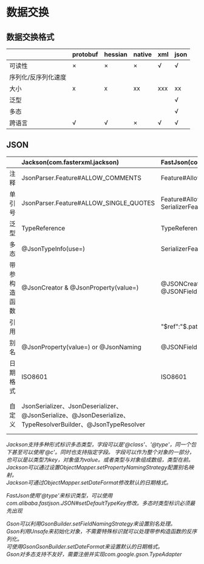 # 数据交换

## 数据交换格式
|    |protobuf|hessian|native|xml|json|
|:---|:-------|:------|:-----|:--|:---|
|可读性|&#215;|&#215;|&#215;|&#8730;|&#8730;|
|序列化/反序列化速度|        |       |       |   |    |
|大小|x|x|xx|xxx|xx|
|泛型|        |       |      |    |&#8730;|
|多态|        |       |      |    |&#8730;|
|跨语言|&#8730;|&#8730;|&#215;|&#8730;|&#8730;|

## JSON
|     |Jackson(com.fasterxml.jackson) |FastJson(com.alibaba.fastjson)|Gson(com.google.gson)|
|:----|:-------|:-----|:-------|
|注释 |JsonParser.Feature#ALLOW_COMMENTS|Feature#AllowComment|built-in|
|单引号|JsonParser.Feature#ALLOW_SINGLE_QUOTES|Feature#AllowSingleQuotes,   SerializerFeature#UseSingleQuotes|built-in|
|泛型 |TypeReference|TypeReference|TypeToken|
|多态 |@JsonTypeInfo(use=)|SerializerFeature#WriteClassName|         |
|带参构造函数|@JsonCreator & @JsonProperty(value=)|@JSONCreator & @JSONField(name=)|built-in|
|引用|      |"$ref":"$.path"||
|别名|@JsonProperty(value=) or @JsonNaming|@JSONField(name=)|@SerializedName(alternate=)|
|日期格式|ISO8601|ISO8601|ISO8601|
|自定义|JsonSerializer、JsonDeserializer、@JsonSerialize、@JsonDeserialize、TypeResolverBuilder、@JsonTypeResolver|       |@JsonAdapter、TypeAdapter、JsonSerializer、JsonDeserializer|

_Jackson支持多种形式标识多态类型，字段可以是'@class'、'@type'，同一个包下甚至可以使用'@c'。同时也支持指定字段。
字段可以作为整个对象的一部分，也可以是以类型为key，对象值为value。或者类型与对象组成数组，类型在前。   
Jackson可以通过设置ObjectMapper.setPropertyNamingStrategy配置别名映射。   
Jackson可通过ObjectMapper.setDateFormat修改默认的日期格式。_

_FastJson使用'@type'来标识类型，可以使用com.alibaba.fastjson.JSON#setDefaultTypeKey修改。多态时类型标识必须最先出现_

_Gson可以利用GsonBuilder.setFieldNamingStrategy来设置别名处理。   
Gson利用Unsafe来初始化对象，不需要特殊标识就可以处理带参构造函数的反序列化。   
可使用GsonGsonBuilder.setDateFormat来设置默认的日期格式。   
Gson对多态支持不友好，需要注册并实现com.google.gson.TypeAdapter_
